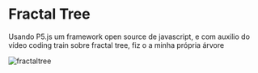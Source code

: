 # Fractal Tree
Usando P5.js um framework open source de javascript, e com auxilio do vídeo 
coding train sobre fractal tree, fiz o a minha própria árvore

![fractaltree](https://user-images.githubusercontent.com/32282486/72210035-4ecbba80-3494-11ea-8722-cb606d76d9bb.jpg)

